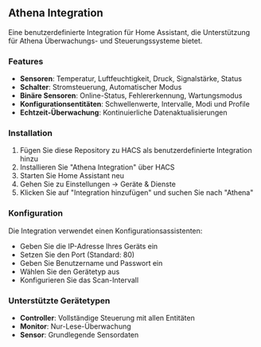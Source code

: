 ## Athena Integration

Eine benutzerdefinierte Integration für Home Assistant, die Unterstützung für Athena Überwachungs- und Steuerungssysteme bietet.

### Features

- **Sensoren**: Temperatur, Luftfeuchtigkeit, Druck, Signalstärke, Status
- **Schalter**: Stromsteuerung, Automatischer Modus
- **Binäre Sensoren**: Online-Status, Fehlererkennung, Wartungsmodus
- **Konfigurationsentitäten**: Schwellenwerte, Intervalle, Modi und Profile
- **Echtzeit-Überwachung**: Kontinuierliche Datenaktualisierungen

### Installation

1. Fügen Sie diese Repository zu HACS als benutzerdefinierte Integration hinzu
2. Installieren Sie "Athena Integration" über HACS
3. Starten Sie Home Assistant neu
4. Gehen Sie zu Einstellungen → Geräte & Dienste
5. Klicken Sie auf "Integration hinzufügen" und suchen Sie nach "Athena"

### Konfiguration

Die Integration verwendet einen Konfigurationsassistenten:
- Geben Sie die IP-Adresse Ihres Geräts ein
- Setzen Sie den Port (Standard: 80)
- Geben Sie Benutzername und Passwort ein
- Wählen Sie den Gerätetyp aus
- Konfigurieren Sie das Scan-Intervall

### Unterstützte Gerätetypen

- **Controller**: Vollständige Steuerung mit allen Entitäten
- **Monitor**: Nur-Lese-Überwachung
- **Sensor**: Grundlegende Sensordaten

